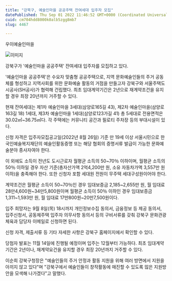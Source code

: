 ```yaml
---
title: "강북구, 예술인마을 공공주택 잔여세대 입주자 모집"
datePublished: Thu Sep 01 2022 11:46:52 GMT+0000 (Coordinated Universal Time)
cuid: cm704hdd8000k0alb5zgg8mb7
slug: 4467

---
```



우이예술인마을

![이미지](https://cdn.hashnode.com/res/hashnode/image/upload/v1739256613876/feebc5f8-2bab-475b-b279-ca4a2b206cfd.jpeg)

강북구가 '예술인마을 공공주택' 잔여세대 입주자를 모집하고 있다.

'예술인마을 공공주택'은 수요자 맞춤형 공공주택으로, 지역 문화예술인들의 주거 공동체를 형성하고 지역사회를 위한 문화예술 활동의 거점을 만들고자 강북구와 서울주택도시공사(SH공사)가 협력해 건립했다. 최초 임대계약기간은 2년으로 재계약조건을 유지할 경우 최장 20년까지 거주할 수 있다.

현재 잔여세대는 제1차 예술인마을 3세대(삼양로165길 43), 제2차 예술인마을(삼양로163길 18) 1세대, 제3차 예술인마을 1세대(삼양로123가길 41) 총 5세대로 전용면적은 30.02㎡~36.75㎡다. 각 주택에는 커뮤니티 공간과 필로티 주차장 등의 부대시설이 있다.

신청 자격은 입주자모집공고일(2022년 8월 26일) 기준 만 19세 이상 서울시민으로 한국인예술복지재단의 예술인활동증명 또는 해당 협회의 증명서류 발급이 가능한 문화예술분야 종사자여야 한다.

이 외에도 소득이 전년도 도시근로자 월평균 소득의 50~70％ 이하이며, 월평균 소득의 50％ 이하일 경우 자산 기준(총자산가액 2억4,200만 원, 소유 자동차가액 3,557만 원 이하)을 충족해야 한다. 또한 신청자 포함 세대원 전원이 무주택 세대구성원이어야 한다.

계약조건은 월평균 소득이 50~70％인 경우 임대보증금 2,185~2,655만 원, 월 임대료 28만4,600원~34만5,800원이며 월평균 소득이 50％ 이하인 경우 임대보증금 1,311~1,593만 원, 월 임대료 17만800원~20만7,500원이다.

입주 희망자는 9월 8일(목) 18시까지 개인정보수집 동의서, 금융정보 등 제공 동의서, 입주신청서, 공동체주택 입주자 의무사항 동의서 등의 구비서류를 갖춰 강북구 문화관광체육과 담당자 이메일로 신청하면 된다.

신청 자격, 제출서류 등 기타 자세한 사항은 강북구 홈페이지에서 확인할 수 있다.

당첨자 발표는 11월 14일에 진행될 예정이며 입주는 12월부터 가능하다. 최초 임대계약기간은 2년이나, 재계약요건을 유지할 경우 최장 20년까지 거주할 수 있다.

이순희 강북구청장은 "예술인들의 주거 안정과 활동 지원을 위해 여러 방면에서 지원을 아끼지 않고 있다"며 "강북구에서 예술인들이 창작활동에 매진할 수 있도록 많은 지원방안을 모색해 나가겠다"고 말했다.